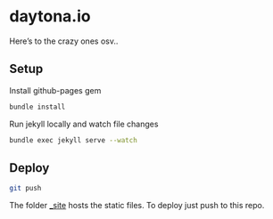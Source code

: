 # daytona.io

Here’s to the crazy ones osv..

## Setup

Install github-pages gem
```bash
bundle install
```

Run jekyll locally and watch file changes
```bash
bundle exec jekyll serve --watch
```

## Deploy

```bash
git push
```
The folder [_site](https://github.com/daytona/daytona.github.com/tree/master/_site) hosts the static files. To deploy just push to this repo.